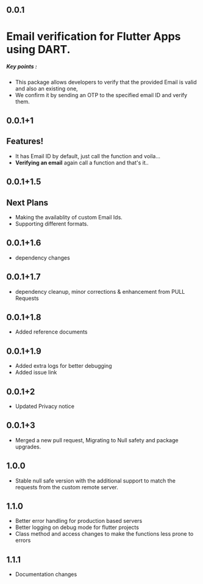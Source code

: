 ## 0.0.1
# Email verification for Flutter Apps using DART.

##### Key points :
  - This package allows developers to verify that the provided Email is valid and also an existing one,
  - We confirm it by sending an OTP to the specified email ID and verify them.

## 0.0.1+1
## Features!
  - It has Email ID by default, just call the function and voila... 
  - **Verifying an email** again call a function and that's it.. 

## 0.0.1+1.5
## Next Plans
  - Making the availablity of custom Email Ids.
  - Supporting different formats.

## 0.0.1+1.6
  - dependency changes

## 0.0.1+1.7
  - dependency cleanup, minor corrections & enhancement from PULL Requests

## 0.0.1+1.8
  - Added reference documents

## 0.0.1+1.9
  - Added extra logs for better debugging
  - Added issue link

## 0.0.1+2
  - Updated Privacy notice

## 0.0.1+3
  - Merged a new pull request, Migrating to Null safety and package upgrades.

## 1.0.0
  - Stable null safe version with the additional support to match the requests from the custom remote server.

## 1.1.0
  - Better error handling for production based servers
  - Better logging on debug mode for flutter projects
  - Class method and access changes to make the functions less prone to errors

## 1.1.1
  - Documentation changes